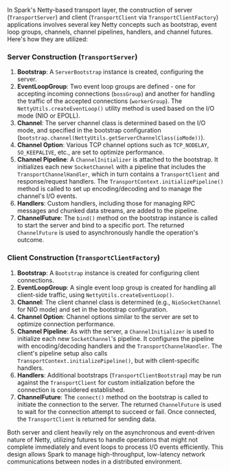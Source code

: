 In Spark's Netty-based transport layer, the construction of server (`TransportServer`) and client (`TransportClient` via `TransportClientFactory`) applications involves several key Netty concepts such as bootstrap, event loop groups, channels, channel pipelines, handlers, and channel futures. Here's how they are utilized:

### Server Construction (`TransportServer`)

1. **Bootstrap**: A `ServerBootstrap` instance is created, configuring the server.
2. **EventLoopGroup**: Two event loop groups are defined - one for accepting incoming connections (`bossGroup`) and another for handling the traffic of the accepted connections (`workerGroup`). The `NettyUtils.createEventLoop()` utility method is used based on the I/O mode (NIO or EPOLL).
3. **Channel**: The server channel class is determined based on the I/O mode, and specified in the bootstrap configuration (`bootstrap.channel(NettyUtils.getServerChannelClass(ioMode))`).
4. **Channel Option**: Various TCP channel options such as `TCP_NODELAY`, `SO_KEEPALIVE`, etc., are set to optimize performance.
5. **Channel Pipeline**: A `ChannelInitializer` is attached to the bootstrap. It initializes each new `SocketChannel` with a pipeline that includes the `TransportChannelHandler`, which in turn contains a `TransportClient` and response/request handlers. The `TransportContext.initializePipeline()` method is called to set up encoding/decoding and to manage the channel's I/O events.
6. **Handlers**: Custom handlers, including those for managing RPC messages and chunked data streams, are added to the pipeline.
7. **ChannelFuture**: The `bind()` method on the bootstrap instance is called to start the server and bind to a specific port. The returned `ChannelFuture` is used to asynchronously handle the operation's outcome.

### Client Construction (`TransportClientFactory`)

1. **Bootstrap**: A `Bootstrap` instance is created for configuring client connections.
2. **EventLoopGroup**: A single event loop group is created for handling all client-side traffic, using `NettyUtils.createEventLoop()`.
3. **Channel**: The client channel class is determined (e.g., `NioSocketChannel` for NIO mode) and set in the bootstrap configuration.
4. **Channel Option**: Channel options similar to the server are set to optimize connection performance.
5. **Channel Pipeline**: As with the server, a `ChannelInitializer` is used to initialize each new `SocketChannel`'s pipeline. It configures the pipeline with encoding/decoding handlers and the `TransportChannelHandler`. The client's pipeline setup also calls `TransportContext.initializePipeline()`, but with client-specific handlers.
6. **Handlers**: Additional bootstraps (`TransportClientBootstrap`) may be run against the `TransportClient` for custom initialization before the connection is considered established.
7. **ChannelFuture**: The `connect()` method on the bootstrap is called to initiate the connection to the server. The returned `ChannelFuture` is used to wait for the connection attempt to succeed or fail. Once connected, the `TransportClient` is returned for sending data.

Both server and client heavily rely on the asynchronous and event-driven nature of Netty, utilizing futures to handle operations that might not complete immediately and event loops to process I/O events efficiently. This design allows Spark to manage high-throughput, low-latency network communications between nodes in a distributed environment.
